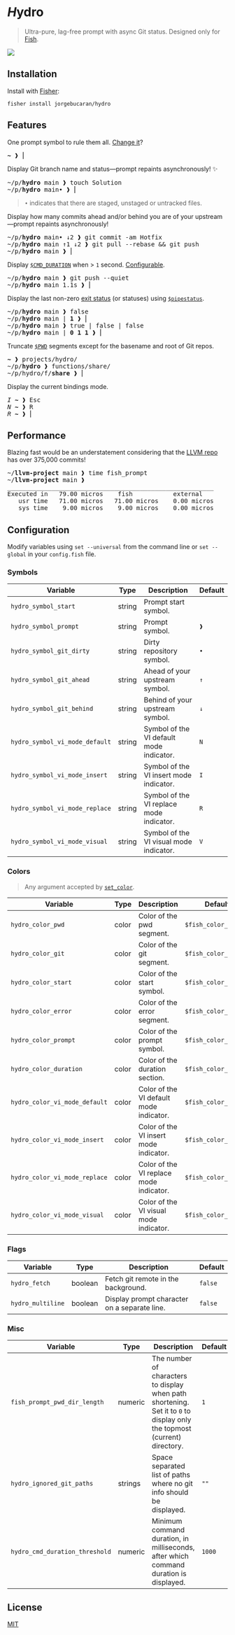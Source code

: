 # <i>H</i>ydro

> Ultra-pure, lag-free prompt with async Git status. Designed only for [Fish](https://fishshell.com).

[![](https://user-images.githubusercontent.com/56996/103166797-f807ee00-4868-11eb-9818-c661584274c8.gif)](#hydro)

## Installation

Install with [Fisher](https://github.com/jorgebucaran/fisher):

```console
fisher install jorgebucaran/hydro
```

## Features

One prompt symbol to rule them all. [Change it](#configuration)?

<pre>
<b>~</b> ❱ ⎢
</pre>

Display Git branch name and status—prompt repaints asynchronously! ✨

<pre>
~/p/<b>hydro</b> main ❱ touch Solution
~/p/<b>hydro</b> main• ❱ ⎢
</pre>

> `•` indicates that there are staged, unstaged or untracked files.

Display how many commits ahead and/or behind you are of your upstream—prompt repaints asynchronously!

<pre>
~/p/<b>hydro</b> main• ↓2 ❱ git commit -am Hotfix
~/p/<b>hydro</b> main ↑1 ↓2 ❱ git pull --rebase && git push
~/p/<b>hydro</b> main ❱ ⎢
</pre>

Display [`$CMD_DURATION`](https://fishshell.com/docs/current/language.html?highlight=cmd_duration#envvar-CMD_DURATION) when > `1` second. [Configurable](#configuration).

<pre>
~/p/<b>hydro</b> main ❱ git push --quiet
~/p/<b>hydro</b> main 1.1s ❱ ⎢
</pre>

Display the last non-zero [exit status](https://fishshell.com/docs/current/tutorial.html#exit-status) (or statuses) using [`$pipestatus`](https://fishshell.com/docs/current/language.html?highlight=cmd_duration#envvar-pipestatus).

<pre>
~/p/<b>hydro</b> main ❱ false
~/p/<b>hydro</b> main | <b>1</b> ❱ ⎢
~/p/<b>hydro</b> main ❱ true | false | false
~/p/<b>hydro</b> main | <b>0</b> <b>1</b> <b>1</b> ❱ ⎢
</pre>

Truncate [`$PWD`](https://fishshell.com/docs/current/language.html?highlight=cmd_duration#envvar-PWD) segments except for the basename and root of Git repos.

<pre>
<b>~</b> ❱ projects/hydro/
~/p/<b>hydro</b> ❱ functions/share/
~/p/hydro/f/<b>share</b> ❱ ⎢
</pre>

Display the current bindings mode.

<pre>
<i>I</i> <b>~</b> ❱ <kbd>Esc</kbd>
<i>N</i> <b>~</b> ❱ <kbd>R</kbd>
<i>R</i> <b>~</b> ❱ ⎢
</pre>

## Performance

Blazing fast would be an understatement considering that the [LLVM repo](https://github.com/llvm/llvm-project) has over 375,000 commits!

<pre>
~/<b>llvm-project</b> main ❱ time fish_prompt
~/<b>llvm-project</b> main ❱
________________________________________________________
Executed in   79.00 micros    fish           external
   usr time   71.00 micros   71.00 micros    0.00 micros
   sys time    9.00 micros    9.00 micros    0.00 micros
</pre>

## Configuration

Modify variables using `set --universal` from the command line or `set --global` in your `config.fish` file.

### Symbols

| Variable                       | Type   | Description                              | Default |
| ------------------------------ | ------ | ---------------------------------------- | ------- |
| `hydro_symbol_start`           | string | Prompt start symbol.                     |         |
| `hydro_symbol_prompt`          | string | Prompt symbol.                           | `❱`     |
| `hydro_symbol_git_dirty`       | string | Dirty repository symbol.                 | `•`     |
| `hydro_symbol_git_ahead`       | string | Ahead of your upstream symbol.           | `↑`     |
| `hydro_symbol_git_behind`      | string | Behind of your upstream symbol.          | `↓`     |
| `hydro_symbol_vi_mode_default` | string | Symbol of the VI default mode indicator. | `N`     |
| `hydro_symbol_vi_mode_insert`  | string | Symbol of the VI insert mode indicator.  | `I`     |
| `hydro_symbol_vi_mode_replace` | string | Symbol of the VI replace mode indicator. | `R`     |
| `hydro_symbol_vi_mode_visual`  | string | Symbol of the VI visual mode indicator.  | `V`     |

### Colors

> Any argument accepted by [`set_color`](https://fishshell.com/docs/current/cmds/set_color.html).

| Variable                      | Type  | Description                             | Default              |
| ----------------------------- | ----- | --------------------------------------- | -------------------- |
| `hydro_color_pwd`             | color | Color of the pwd segment.               | `$fish_color_normal` |
| `hydro_color_git`             | color | Color of the git segment.               | `$fish_color_normal` |
| `hydro_color_start`           | color | Color of the start symbol.              | `$fish_color_normal` |
| `hydro_color_error`           | color | Color of the error segment.             | `$fish_color_error`  |
| `hydro_color_prompt`          | color | Color of the prompt symbol.             | `$fish_color_normal` |
| `hydro_color_duration`        | color | Color of the duration section.          | `$fish_color_normal` |
| `hydro_color_vi_mode_default` | color | Color of the VI default mode indicator. | `$fish_color_normal` |
| `hydro_color_vi_mode_insert`  | color | Color of the VI insert mode indicator.  | `$fish_color_normal` |
| `hydro_color_vi_mode_replace` | color | Color of the VI replace mode indicator. | `$fish_color_normal` |
| `hydro_color_vi_mode_visual`  | color | Color of the VI visual mode indicator.  | `$fish_color_normal` |

### Flags

| Variable          | Type    | Description                                  | Default |
| ----------------- | ------- | -------------------------------------------- | ------- |
| `hydro_fetch`     | boolean | Fetch git remote in the background.          | `false` |
| `hydro_multiline` | boolean | Display prompt character on a separate line. | `false` |

### Misc

| Variable                       | Type    | Description                                                                                                              | Default |
| ------------------------------ | ------- | ------------------------------------------------------------------------------------------------------------------------ | ------- |
| `fish_prompt_pwd_dir_length`   | numeric | The number of characters to display when path shortening. Set it to `0` to display only the topmost (current) directory. | `1`     |
| `hydro_ignored_git_paths`      | strings | Space separated list of paths where no git info should be displayed.                                                     | `""`    |
| `hydro_cmd_duration_threshold` | numeric | Minimum command duration, in milliseconds, after which command duration is displayed.                                    | `1000`  |

## License

[MIT](LICENSE.md)
